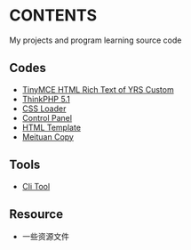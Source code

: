 # CONTENTS

My projects and program learning source code

## Codes

* [TinyMCE HTML Rich Text of YRS Custom](code/tinymce)
* [ThinkPHP 5.1](code/tp51)
* [CSS Loader](code/loaders)
* [Control Panel](code/cp)
* [HTML Template](code/html)
* [Meituan Copy](code/meituan)

## Tools

* [Cli Tool](tool/)

## Resource

* 一些资源文件
